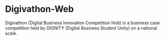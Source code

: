 # Digivathon-Web
Digivathon (Digital Business Innovation Competition Hub) is a business case competition held by DIGNITY (Digital Business Student Unity) on a national scale.

